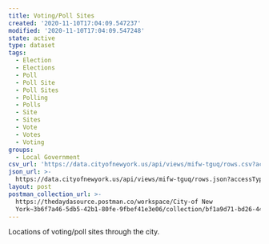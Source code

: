 ```yaml
---
title: Voting/Poll Sites
created: '2020-11-10T17:04:09.547237'
modified: '2020-11-10T17:04:09.547248'
state: active
type: dataset
tags:
  - Election
  - Elections
  - Poll
  - Poll Site
  - Poll Sites
  - Polling
  - Polls
  - Site
  - Sites
  - Vote
  - Votes
  - Voting
groups:
  - Local Government
csv_url: 'https://data.cityofnewyork.us/api/views/mifw-tguq/rows.csv?accessType=DOWNLOAD'
json_url: >-
  https://data.cityofnewyork.us/api/views/mifw-tguq/rows.json?accessType=DOWNLOAD
layout: post
postman_collection_url: >-
  https://thedaydasource.postman.co/workspace/City-of New
  York~3b6f7a46-5db5-42b1-80fe-9fbef41e3e06/collection/bf1a9d71-bd26-4461-9b0a-b0da08c9ff37
---
```

Locations of voting/poll sites through the city.
